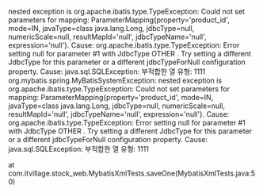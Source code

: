 nested exception is org.apache.ibatis.type.TypeException: Could not set parameters for mapping: ParameterMapping{property='product_id', mode=IN, javaType=class java.lang.Long, jdbcType=null, numericScale=null, resultMapId='null', jdbcTypeName='null', expression='null'}. Cause: org.apache.ibatis.type.TypeException: Error setting null for parameter #1 with JdbcType OTHER . Try setting a different JdbcType for this parameter or a different jdbcTypeForNull configuration property. Cause: java.sql.SQLException: 부적합한 열 유형: 1111
org.mybatis.spring.MyBatisSystemException: nested exception is org.apache.ibatis.type.TypeException: Could not set parameters for mapping: ParameterMapping{property='product_id', mode=IN, javaType=class java.lang.Long, jdbcType=null, numericScale=null, resultMapId='null', jdbcTypeName='null', expression='null'}. Cause: org.apache.ibatis.type.TypeException: Error setting null for parameter #1 with JdbcType OTHER . Try setting a different JdbcType for this parameter or a different jdbcTypeForNull configuration property. Cause: java.sql.SQLException: 부적합한 열 유형: 1111

at com.itvillage.stock_web.MybatisXmlTests.saveOne(MybatisXmlTests.java:50)